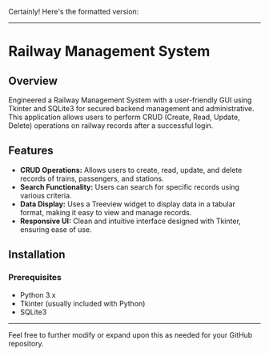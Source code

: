 Certainly! Here's the formatted version:

---

# Railway Management System

## Overview
Engineered a Railway Management System with a user-friendly GUI using Tkinter and SQLite3 for secured backend management and administrative. This application allows users to perform CRUD (Create, Read, Update, Delete) operations on railway records after a successful login.

## Features
- **CRUD Operations:** Allows users to create, read, update, and delete records of trains, passengers, and stations.
- **Search Functionality:** Users can search for specific records using various criteria.
- **Data Display:** Uses a Treeview widget to display data in a tabular format, making it easy to view and manage records.
- **Responsive UI:** Clean and intuitive interface designed with Tkinter, ensuring ease of use.

## Installation

### Prerequisites

- Python 3.x
- Tkinter (usually included with Python)
- SQLite3

---

Feel free to further modify or expand upon this as needed for your GitHub repository.
